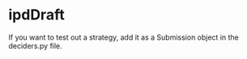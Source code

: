 # ipdDraft

If you want to test out a strategy, add it as a Submission object in the deciders.py file.
